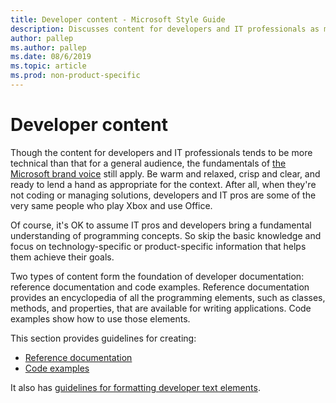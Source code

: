 ```yaml
---
title: Developer content - Microsoft Style Guide
description: Discusses content for developers and IT professionals as more technical than a general audience, but the fundamentals of the Microsoft brand voice still apply.
author: pallep
ms.author: pallep
ms.date: 08/6/2019
ms.topic: article
ms.prod: non-product-specific
---
```


# Developer content

Though
the content for developers and IT professionals tends to be more
technical than that for a general audience, the fundamentals of [the Microsoft brand voice](~/brand-voice-above-all-simple-human.md) 
still apply. Be warm and relaxed, crisp and clear, and ready to lend a hand as appropriate for the context. After all, 
when they're not coding or managing solutions, developers and IT pros are some of the very same people who play Xbox and use Office. 

Of
course, it's OK to assume IT pros and developers bring
a fundamental understanding of programming concepts. So skip
the basic knowledge and focus on technology-specific
or product-specific information that helps them achieve their
goals. 

Two
types of content form the foundation of developer documentation:
reference documentation and code examples.
Reference documentation provides an encyclopedia of all
the programming elements, such as classes, methods, and
properties, that are available for writing applications. Code
examples show how to use those elements. 

This section provides guidelines for creating: 

  - [Reference documentation](~/developer-content/reference-documentation.md)
  - [Code examples](~/developer-content/code-examples.md)

It also has [guidelines for formatting developer text elements](~/developer-content/formatting-developer-text-elements.md).
